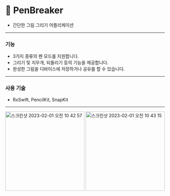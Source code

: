 # 🎨 PenBreaker
- 간단한 그림 그리기 어플리케이션

---
### 기능
- 3가지 종류의 펜 모드를 지원합니다.
- 그리기 및 지우개, 되돌리기 등의 기능을 제공합니다.
- 완성한 그림을 디바이스에 저장하거나 공유를 할 수 있습니다.


---
### 사용 기술
 - RxSwift, PencilKit, SnapKit
 

---
<img width="250" alt="스크린샷 2023-02-01 오전 10 42 57" src="https://user-images.githubusercontent.com/44960073/215925088-32c753ad-6d24-4e2b-9703-6f4abf9f2b57.png"> <img width="250" alt="스크린샷 2023-02-01 오전 10 43 15" src="https://user-images.githubusercontent.com/44960073/215925091-78509602-d2dd-49db-b914-6d8c7bfb8af1.png">

